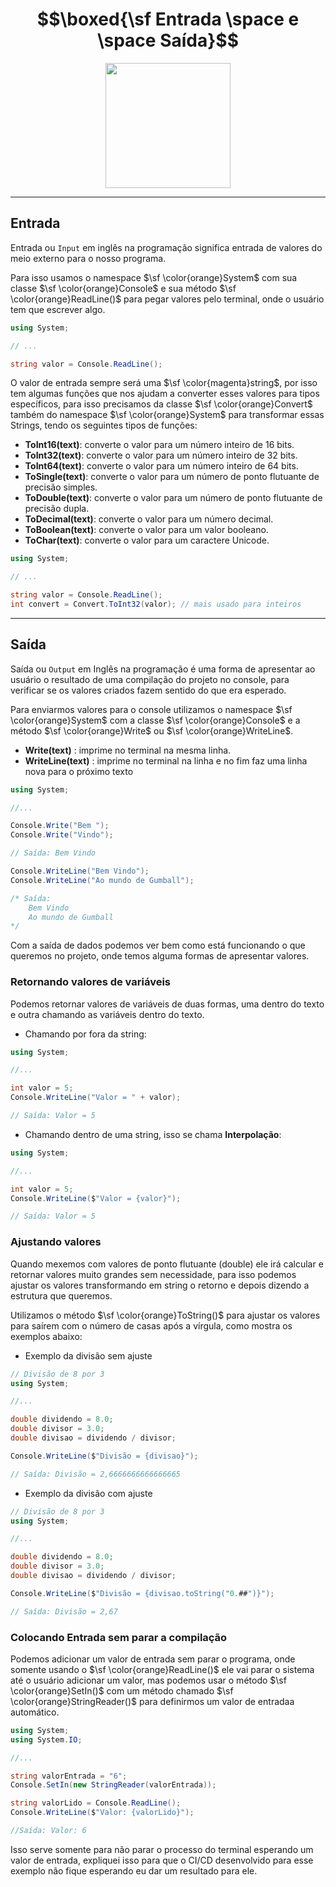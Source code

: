 # $$\boxed{\sf Entrada \space e \space Saída}$$

<p align="center">
    <img src="../../imagens/R (3).png" width=200>
</p>

---

## Entrada

Entrada ou `Input` em inglês na programação significa entrada de valores do meio externo para o nosso programa.

Para isso usamos o namespace $\sf \color{orange}System$ com sua classe $\sf \color{orange}Console$ e sua método $\sf \color{orange}ReadLine()$ para pegar valores pelo terminal, onde o usuário tem que escrever algo.

```csharp
using System;

// ...

string valor = Console.ReadLine();
```

O valor de entrada sempre será uma $\sf \color{magenta}string$, por isso tem algumas funções que nos ajudam a converter esses valores para tipos específicos, para isso precisamos da classe $\sf \color{orange}Convert$ também do namespace $\sf \color{orange}System$ para transformar essas Strings, tendo os seguintes tipos de funções:

- **ToInt16(text)**: converte o valor para um número inteiro de 16 bits.
- **ToInt32(text)**: converte o valor para um número inteiro de 32 bits.
- **ToInt64(text)**: converte o valor para um número inteiro de 64 bits.
- **ToSingle(text)**: converte o valor para um número de ponto flutuante de precisão simples.
- **ToDouble(text)**: converte o valor para um número de ponto flutuante de precisão dupla.
- **ToDecimal(text)**: converte o valor para um número decimal.
- **ToBoolean(text)**: converte o valor para um valor booleano.
- **ToChar(text)**: converte o valor para um caractere Unicode.

```csharp
using System;

// ...

string valor = Console.ReadLine();
int convert = Convert.ToInt32(valor); // mais usado para inteiros
```

---

## Saída

Saída ou `Output` em Inglês na programação é uma forma de apresentar ao usuário o resultado de uma compilação do projeto no console, para verificar se os valores criados fazem sentido do que era esperado.

Para enviarmos valores para o console utilizamos o namespace $\sf \color{orange}System$ com a classe $\sf \color{orange}Console$ e a método $\sf \color{orange}Write$ ou $\sf \color{orange}WriteLine$.

* **Write(text)** : imprime no terminal na mesma linha.
* **WriteLine(text)** : imprime no terminal na linha e no fim faz uma linha nova para o próximo texto

```csharp
using System;

//...

Console.Write("Bem ");
Console.Write("Vindo");

// Saída: Bem Vindo
```

```csharp
Console.WriteLine("Bem Vindo");
Console.WriteLine("Ao mundo de Gumball");

/* Saída:
    Bem Vindo
    Ao mundo de Gumball
*/
```

Com a saída de dados podemos ver bem como está funcionando o que queremos no projeto, onde temos alguma formas de apresentar valores.

### Retornando valores de variáveis

Podemos retornar valores de variáveis de duas formas, uma dentro do texto e outra chamando as variáveis dentro do texto.

* Chamando por fora da string:

```csharp
using System;

//...

int valor = 5;
Console.WriteLine("Valor = " + valor);

// Saída: Valor = 5
```

* Chamando dentro de uma string, isso se chama **Interpolação**:

```csharp
using System;

//...

int valor = 5;
Console.WriteLine($"Valor = {valor}");

// Saída: Valor = 5
```

### Ajustando valores

Quando mexemos com valores de ponto flutuante (double) ele irá calcular e retornar valores muito grandes sem necessidade, para isso podemos ajustar os valores transformando em string o retorno e depois dizendo a estrutura que queremos.

Utilizamos o método $\sf \color{orange}ToString()$ para ajustar os valores para saírem com o número de casas após a vírgula, como mostra os exemplos abaixo:

* Exemplo da divisão sem ajuste

```csharp
// Divisão de 8 por 3
using System;

//...

double dividendo = 8.0;
double divisor = 3.0;
double divisao = dividendo / divisor;

Console.WriteLine($"Divisão = {divisao}");

// Saída: Divisão = 2,6666666666666665
```

* Exemplo da divisão com ajuste

```csharp
// Divisão de 8 por 3
using System;

//...

double dividendo = 8.0;
double divisor = 3.0;
double divisao = dividendo / divisor;

Console.WriteLine($"Divisão = {divisao.toString("0.##")}");

// Saída: Divisão = 2,67
```

### Colocando Entrada sem parar a compilação

Podemos adicionar um valor de entrada sem parar o programa, onde somente usando o $\sf \color{orange}ReadLine()$ ele vai parar o sistema até o usuário adicionar um valor, mas podemos usar o método $\sf \color{orange}SetIn()$ com um método chamado $\sf \color{orange}StringReader()$ para definirmos um valor de entradaa automático.

```csharp
using System;
using System.IO;

//...

string valorEntrada = "6";
Console.SetIn(new StringReader(valorEntrada));

string valorLido = Console.ReadLine();
Console.WriteLine($"Valor: {valorLido}");

//Saída: Valor: 6
```

Isso serve somente para não parar o processo do terminal esperando um valor de entrada, expliquei isso para que o CI/CD desenvolvido para esse exemplo não fique esperando eu dar um resultado para ele.


